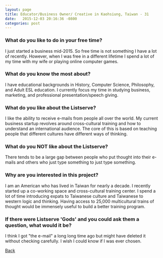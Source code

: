 ```yaml
---
layout: page
title: Educator/Business Owner/ Creative in Kaohsiung, Taiwan - 31
date:   2015-12-03 20:16:36 -0800
categories: post
---
```


### What do you like to do in your free time?
<p>I just started a business mid-2015.  So free time is not something I have a lot of recently.  However, when I was free in a different lifetime I spend a lot of my time with my wife or playing online computer games.</p>

### What do you know the most about?
<p>I have educational backgrounds in History, Computer Science, Philosophy, and Adult ESL education.  I currently focus my time in studying business, marketing, and professional presentation/speech giving.</p>

### What do you like about the Listserve?
<p>I like the ability to receive e-mails from people all over the world.  My current business startup revolves around cross-cultural training and how to understand an international audience.  The core of this is based on teaching people that different cultures have different ways of thinking.  </p>

### What do you NOT like about the Listserve?
<p>There tends to be a large gap between people who put thought into their e-mails and others who just type something to just type something.</p>

### Why are you interested in this project?
<p>I am an American who has lived in Taiwan for nearly a decade.  I recently started up a co-working space and cross-cultural training center.  I spend a lot of time introducing expats to Taiwanese culture and Taiwanese to western logic and thinking.  Having access to 25,000 multicultural trains of thought would be immensely useful to build a better training program.</p>

### If there were Listserve 'Gods' and you could ask them a question, what would it be?
<p>I think I got "the e-mail" a long long time ago but might have deleted it without checking carefully.  I wish I could know if I was ever chosen.</p>

[Back][1]

[1]: /responders/all